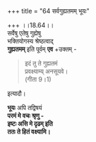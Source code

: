 +++
title = "64 सर्वगुह्यतमम् भूयः"

+++
।।18.64।।  
सर्वेषु एतेषु गुह्येषु  
भक्तियोगस्य श्रेष्ठत्वाद्  
**गुह्यतमम्** इति पूर्वम् **एव** +उक्तम् -  

> इदं तु ते गुह्यतमं  
प्रवक्ष्याम्य् अनसूयवे।  
(गीता 9।1) 

इत्यादौ।  

**भूयः** अपि तद्विषयं  
**परमं मे वचः श्रृणु -  
इष्टः असि मे दृढम् इति  
ततः ते हितं वक्ष्यामि।**

